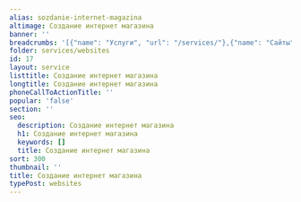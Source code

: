 ```yaml
---
alias: sozdanie-internet-magazina
altimage: Создание интернет магазина
banner: ''
breadcrumbs: '[{"name": "Услуги", "url": "/services/"},{"name": "Сайты", "url": "/services/websites/"}]'
folder: services/websites
id: 17
layout: service
listtitle: Создание интернет магазина
longtitle: Создание интернет магазина
phoneCallToActionTitle: ''
popular: 'false'
section: ''
seo:
  description: Создание интернет магазина
  h1: Создание интернет магазина
  keywords: []
  title: Создание интернет магазина
sort: 300
thumbnail: ''
title: Создание интернет магазина
typePost: websites
---
```

